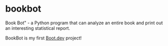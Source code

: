 # bookbot
Book Bot" - a Python program that can analyze an entire book and print out an interesting statistical report.

BookBot is my first [Boot.dev](https://www.boot.dev) project!

